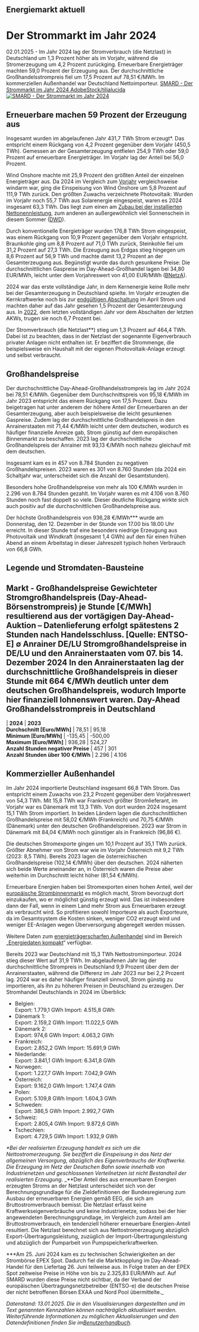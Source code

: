 





## Energiemarkt aktuell
# Der Strommarkt im Jahr 2024


02.01.2025 - Im Jahr 2024 lag der Stromverbrauch (die Netzlast) in Deutschland um 1,3 Prozent höher als im Vorjahr, während die Stromerzeugung um 4,2 Prozent zurückging. Erneuerbare Energieträger machten 59,0 Prozent der Erzeugung aus. Der durchschnittliche Großhandelsstrompreis fiel um 17,5 Prozent auf 78,51 €/MWh. Im kommerziellen Außenhandel war Deutschland Nettoimporteur.
[ SMARD - Der Strommarkt im Jahr 2024 AdobeStock/tilialucida ![SMARD - Der Strommarkt im Jahr 2024](https://www.smard.de/resource/image/215566/landscape_ratio2x1/1200/600/efd5553e01f35e87597b7c9be687623a/FD6928300349CD22C143F59E58EC4951/adobestock-79677135.jpg) ](https://www.smard.de/resource/blob/215566/7582c48f89dd56ad21cf5848cf63c338/adobestock-79677135-data.jpg)
## Erneuerbare machen 59 Prozent der Erzeugung aus
Insgesamt wurden im abgelaufenen Jahr 431,7 TWh Strom erzeugt*. Das entspricht einem Rückgang von 4,2 Prozent gegenüber dem Vorjahr (450,5 TWh). Gemessen an der Gesamterzeugung entfielen 254,9 TWh oder 59,0 Prozent auf erneuerbare Energieträger. Im Vorjahr lag der Anteil bei 56,0 Prozent.








Wind Onshore machte mit 25,9 Prozent den größten Anteil der einzelnen Energieträger aus. Da 2024 im Vergleich zum [Vorjahr](https://www.smard.de/page/home/topic-article/444/211756/der-strommarkt-im-jahr-2023) vergleichsweise windarm war, ging die Einspeisung von Wind Onshore um 5,8 Prozent auf 111,9 TWh zurück. Den größten Zuwachs verzeichnete Photovoltaik: Wurden im Vorjahr noch 55,7 TWh aus Solarenergie eingespeist, waren es 2024 insgesamt 63,3 TWh. Das liegt zum einen am [Zubau bei der installierten Nettonennleistung](https://www.smard.de/page/home/topic-article/46/212382/entwicklung-der-nettonennleistung), zum anderen an außergewöhnlich viel Sonnenschein in diesem Sommer ([DWD](https://www.dwd.de/DE/presse/pressemitteilungen/DE/2024/20240830_deutschlandwetter_sommer2024_news.html)).  
  
Durch konventionelle Energieträger wurden 176,8 TWh Strom eingespeist, was einem Rückgang von 10,9 Prozent gegenüber dem Vorjahr entspricht. Braunkohle ging um 8,8 Prozent auf 71,0 TWh zurück, Steinkohle fiel um 31,2 Prozent auf 27,3 TWh. Die Erzeugung aus Erdgas stieg hingegen um 8,6 Prozent auf 56,9 TWh und machte damit 13,2 Prozent an der Gesamterzeugung aus. Begünstigt wurde das durch gesunkene Preise: Die durchschnittlichen Gaspreise im Day-Ahead-Großhandel lagen bei 34,80 EUR/MWh, leicht unter dem Vorjahreswert von 41,00 EUR/MWh ([BNetzA](https://www.bundesnetzagentur.de/DE/Gasversorgung/aktuelle_gasversorgung/_svg/Gaspreise/Gaspreise.html)).  
  
2024 war das erste vollständige Jahr, in dem Kernenergie keine Rolle mehr bei der Gesamterzeugung in Deutschland spielte. Im Vorjahr erzeugten die Kernkraftwerke noch bis zur [endgültigen Abschaltung](https://www.smard.de/home/abschaltung-der-letzten-kernkraftwerke-210360) im April Strom und machten daher auf das Jahr gesehen 1,5 Prozent der Gesamterzeugung aus. In [2022](https://www.smard.de/page/home/topic-article/444/209624/der-strommarkt-im-jahr-2022), dem letzten vollständigen Jahr vor dem Abschalten der letzten AKWs, trugen sie noch 6,7 Prozent bei.  
  
Der Stromverbrauch (die Netzlast**) stieg um 1,3 Prozent auf 464,4 TWh. Dabei ist zu beachten, dass in der Netzlast der sogenannte Eigenverbrauch privater Anlagen nicht enthalten ist. Er beziffert die Strommenge, die beispielsweise ein Haushalt mit der eigenen Photovoltaik-Anlage erzeugt und selbst verbraucht.
## Großhandelspreise
Der durchschnittliche Day-Ahead-Großhandelsstrompreis lag im Jahr 2024 bei 78,51 €/MWh. Gegenüber dem Durchschnittspreis von 95,18 €/MWh im Jahr 2023 entspricht das einem Rückgang von 17,5 Prozent. Dazu beigetragen hat unter anderem der höhere Anteil der Erneuerbaren an der Gesamterzeugung, aber auch beispielsweise die leicht gesunkenen Gaspreise. Zudem lag der durchschnittliche Großhandelspreis in den Anrainerstaaten mit 71,44 €/MWh leicht unter dem deutschen, wodurch es häufiger finanzielle Anreize gab, Strom günstig auf dem europäischen Binnenmarkt zu beschaffen. 2023 lag der durchschnittliche Großhandelspreis der Anrainer mit 93,13 €/MWh noch nahezu gleichauf mit dem deutschen.  
  
Insgesamt kam es in 457 von 8.784 Stunden zu negativen Großhandelspreisen. 2023 waren es 301 von 8.760 Stunden (da 2024 ein Schaltjahr war, unterscheidet sich die Anzahl der Gesamtstunden).  
  
Besonders hohe Großhandelspreise von mehr als 100 €/MWh wurden in 2.296 von 8.784 Stunden gezahlt. Im Vorjahr waren es mit 4.106 von 8.760 Stunden noch fast doppelt so viele. Dieser deutliche Rückgang wirkte sich auch positiv auf die durchschnittlichen Großhandelspreise aus.  
  
Der höchste Großhandelspreis von 936,28 €/MWh*** wurde am Donnerstag, den 12. Dezember in der Stunde von 17.00 bis 18.00 Uhr erreicht. In dieser Stunde traf eine besonders niedrige Erzeugung aus Photovoltaik und Windkraft (insgesamt 1,4 GWh) auf den für einen frühen Abend an einem Arbeitstag in dieser Jahreszeit typisch hohen Verbrauch von 66,8 GWh.




  


  

## Legende und Stromdaten-Bausteine
Markt - Großhandelspreise 
Gewichteter Stromgroßhandelspreis (Day-Ahead-Börsenstrompreis) je Stunde [€/MWh] resultierend aus der vortägigen Day-Ahead-Auktion – Datenlieferung erfolgt spätestens 2 Stunden nach Handelsschluss. [Quelle: ENTSO-E]
∅ Anrainer DE/LU
Stromgroßhandelspreise in DE/LU und den Anrainerstaaten vom 07. bis 14. Dezember 2024
In den Anrainerstaaten lag der durchschnittliche Großhandelspreis in dieser Stunde mit 664 €/MWh deutlich unter dem deutschen Großhandelspreis, wodurch Importe hier finanziell lohnenswert waren.
**Day-Ahead Großhandelsstrompreis in Deutschland**  
---  
| **2024** | **2023**  
**Durchschnitt [Euro/MWh]** | 78,51 | 95,18  
**Minimum [Euro/MWh]** | -135,45 | -500,00  
**Maximum [Euro/MWh]** | 936,28 | 524,27  
**Anzahl Stunden negativer Preise** | 457 | 301  
**Anzahl Stunden über 100 €/MWh** | 2.296 | 4.106  
## Kommerzieller Außenhandel
Im Jahr 2024 importierte Deutschland insgesamt 66,8 TWh Strom. Das entspricht einem Zuwachs von 23,2 Prozent gegenüber dem Vorjahreswert von 54,3 TWh. Mit 15,8 TWh war Frankreich größter Stromlieferant, im Vorjahr war es Dänemark mit 13,3 TWh. Von dort wurden 2024 insgesamt 15,1 TWh Strom importiert. In beiden Ländern lagen die durchschnittlichen Großhandelspreise mit 58,02 €/MWh (Frankreich) und 70,75 €/MWh (Dänemark) unter den deutschen Großhandelspreisen. 2023 war Strom in Dänemark mit 84,04 €/MWh noch günstiger als in Frankreich (96,86 €).  
  
Die deutschen Stromexporte gingen um 10,1 Prozent auf 35,1 TWh zurück. Größter Abnehmer von Strom war wie im Vorjahr Österreich mit 9,2 TWh (2023: 8,5 TWh). Bereits 2023 lagen die österreichischen Großhandelspreise (102,14 €/MWh) über den deutschen. 2024 näherten sich beide Werte aneinander an, in Österreich waren die Preise aber weiterhin im Durchschnitt leicht höher (81,54 €/MWh).








Erneuerbare Energien haben bei Stromexporten einen hohen Anteil, weil der [europäische Strombinnenmarkt](https://www.smard.de/page/home/wiki-article/446/548/grenzueberschreitender-stromhandel) es möglich macht, Strom bevorzugt dort einzukaufen, wo er möglichst günstig erzeugt wird. Das ist insbesondere dann der Fall, wenn in einem Land mehr Strom aus Erneuerbaren erzeugt als verbraucht wird. So profitieren sowohl Importeure als auch Exporteure, da im Gesamtsystem die Kosten sinken, weniger CO2 erzeugt wird und weniger EE-Anlagen wegen Überversorgung abgeregelt werden müssen.  
  
Weitere Daten zum [energieträgerscharfen Außenhandel](https://www.smard.de/page/home/wiki-article/446/214274/energietraegerscharfer-aussenhandel) sind im Bereich „[Energiedaten kompakt](https://www.smard.de/home/energiedaten-kompakt/strom)“ verfügbar.  
  
Bereits 2023 war Deutschland mit 15,3 TWh Nettostromimporteur. 2024 stieg dieser Wert auf 31,9 TWh. Im abgelaufenen Jahr lag der durchschnittliche Strompreis in Deutschland 9,9 Prozent über dem der Anrainerstaaten, während die Differenz im Jahr 2023 nur bei 2,2 Prozent lag. 2024 war es daher häufiger finanziell sinnvoll, Strom günstig zu importieren, als ihn zu höheren Preisen in Deutschland zu erzeugen.
Der Stromhandel Deutschlands in 2024 im Überblick:
  * Belgien:  
Export: 1.779,1 GWh Import: 4.515,8 GWh
  * Dänemark 1:  
Export: 2.159,2 GWh Import: 11.022,5 GWh
  * Dänemark 2:  
Export: 974,6 GWh Import: 4.063,2 GWh
  * Frankreich:  
Export: 2.852,2 GWh Import: 15.691,9 GWh
  * Niederlande:  
Export: 3.841,1 GWh Import: 6.341,8 GWh
  * Norwegen:  
Export: 1.227,7 GWh Import: 7.042,9 GWh
  * Österreich:  
Export: 9.162,0 GWh Import: 1.747,4 GWh
  * Polen:  
Export: 5.109,8 GWh Import: 1.604,3 GWh
  * Schweden:  
Export: 386,5 GWh Import: 2.992,7 GWh
  * Schweiz:  
Export: 2.805,4 GWh Import: 9.872,6 GWh
  * Tschechien:  
Export: 4.729,5 GWh Import: 1.932,9 GWh



_*Bei der realisierten Erzeugung handelt es sich um die Nettostromerzeugung. Sie beziffert die Einspeisung in das Netz der allgemeinen Versorgung, abzüglich des Eigenverbrauchs der Kraftwerke. Die Erzeugung im Netz der Deutschen Bahn sowie innerhalb von Industrienetzen und geschlossenen Verteilnetzen ist nicht Bestandteil der realisierten Erzeugung._
_**Der Anteil des aus erneuerbaren Energien erzeugten Stroms an der Netzlast unterscheidet sich von der Berechnungsgrundlage für die Zieldefinitionen der Bundesregierung zum Ausbau der erneuerbaren Energien gemäß EEG, die sich am Bruttostromverbrauch bemisst. Die Netzlast erfasst keine Kraftwerkseigenverbräuche und keine Industrienetze, sodass bei der hier angewendeten Berechnungsgrundlage, im Vergleich zum Anteil am Bruttostromverbrauch, ein tendenziell höherer erneuerbare Energien-Anteil resultiert. Die Netzlast berechnet sich aus Nettostromerzeugung abzüglich Export-Übertragungsleistung, zuzüglich der Import-Übertragungsleistung und abzüglich der Pumparbeit von Pumpspeicherkraftwerken.  
  
***Am 25. Juni 2024 kam es zu technischen Schwierigkeiten an der Strombörse EPEX Spot. Dadurch fiel die Marktkopplung im Day-Ahead-Handel für den Liefertag 26. Juni teilweise aus. In Folge traten an der EPEX Spot zeitweise Preise in Höhe von bis zu 2.325,83 EUR/MWh auf. Auf SMARD wurden diese Preise nicht sichtbar, da der Verband der europäischen Übertragungsnetzbetreiber (ENTSO-e) die deutschen Preise der nicht betroffenen Börsen EXAA und Nord Pool übermittelte._  
  
_Datenstand: 13.01.2025. Die in den Visualisierungen dargestellten und im Text genannten Kennzahlen können nachträglich aktualisiert werden. Weiterführende Informationen zu möglichen Aktualisierungen und den Datendefinitionen finden Sie im[Benutzerhandbuch](https://www.smard.de/resource/blob/212924/61a75e052eddb43a8d3cc4c6e1653fa3/smard-benutzerhandbuch-02-2024-data.pdf)._






